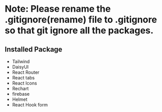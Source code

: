 # Note: Please rename the .gitignore(rename) file to .gitignore so that git ignore all the packages.

## Installed Package

- Tailwind
- DaisyUI
- React Router
- React tabs
- React Icons
- Rechart
- firebase
- Helmet
- React Hook form
